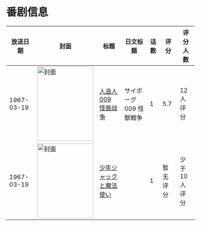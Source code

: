 # 番剧信息

|放送日期|封面|标题|日文标题|话数|评分|评分人数|
|---|---|---|---|---|---|---|
|1967-03-19|<img src="https://lain.bgm.tv/pic/cover/c/bd/c4/110923_Bip6B.jpg" alt="封面" style="width:150px;height:200px;object-fit:cover;">|[人造人009 怪兽战争](https://bangumi.tv/subject/110923)|サイボーグ009 怪獣戦争|1|5.7|12人评分|
|1967-03-19|<img src="https://lain.bgm.tv/pic/cover/c/e7/a2/265329_5CH9c.jpg" alt="封面" style="width:150px;height:200px;object-fit:cover;">|[少年ジャックと魔法使い](https://bangumi.tv/subject/265329)||1|暂无评分|少于10人评分|
